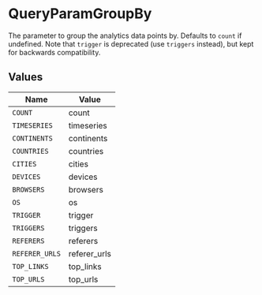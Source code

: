 # QueryParamGroupBy

The parameter to group the analytics data points by. Defaults to `count` if undefined. Note that `trigger` is deprecated (use `triggers` instead), but kept for backwards compatibility.


## Values

| Name           | Value          |
| -------------- | -------------- |
| `COUNT`        | count          |
| `TIMESERIES`   | timeseries     |
| `CONTINENTS`   | continents     |
| `COUNTRIES`    | countries      |
| `CITIES`       | cities         |
| `DEVICES`      | devices        |
| `BROWSERS`     | browsers       |
| `OS`           | os             |
| `TRIGGER`      | trigger        |
| `TRIGGERS`     | triggers       |
| `REFERERS`     | referers       |
| `REFERER_URLS` | referer_urls   |
| `TOP_LINKS`    | top_links      |
| `TOP_URLS`     | top_urls       |